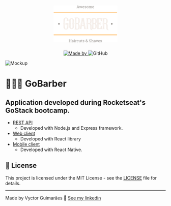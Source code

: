 <h1 align="center">
	<img alt="GoStack" src="./gobarber-web/src/assets/logo.svg" width="200px" />
</h1>

<p align="center">
	<a href="https://www.linkedin.com/in/vyctorguimaraes/" target="_blank" rel="noopener noreferrer">
    <img alt="Made by" src="https://img.shields.io/badge/made%20by-vyctor%20guimarães-%23FF9000">
  </a>
 <img alt="GitHub" src="https://img.shields.io/github/license/EliasGcf/gobarber?color=%23FF9000">
</p>

<img alt="Mockup" src="https://res.cloudinary.com/eliasgcf/image/upload/v1587509596/GoBarber/mockup_ocggit.png">

# 👨🏻‍💻 GoBarber
## Application developed during Rocketseat's GoStack bootcamp.



- [REST API](https://github.com/Vyctor/gobarber/tree/master/back-end)
  - Developed with Node.js and Express framework.
- [Web client](https://github.com/Vyctor/gobarber/tree/master/gobarber-web)
  - Developed with React library
- [Mobile client](https://github.com/Vyctor/gobarber/tree/master/gobarberMobile)
  - Developed with React Native.

## 📝 License

This project is licensed under the MIT License - see the [LICENSE](LICENSE) file for details.

---

Made by Vyctor Guimarães 👋 [See my linkedin](https://www.linkedin.com/in/vyctorguimaraes/)
